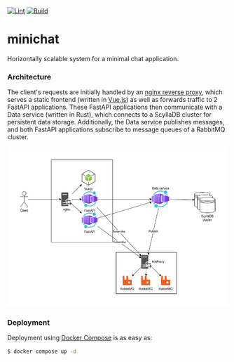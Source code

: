 [![Lint](https://github.com/Serious-senpai/minichat/actions/workflows/lint.yml/badge.svg)](https://github.com/Serious-senpai/minichat/actions/workflows/lint.yml)
[![Build](https://github.com/Serious-senpai/minichat/actions/workflows/build.yml/badge.svg)](https://github.com/Serious-senpai/minichat/actions/workflows/build.yml)

# minichat

Horizontally scalable system for a minimal chat application.

### Architecture

The client's requests are initially handled by an [nginx reverse proxy](https://hub.docker.com/_/nginx), which serves a static frontend (written in [Vue.js](http://vuejs.org/)) as well as forwards traffic to 2 FastAPI applications. These FastAPI applications then communicate with a Data service (written in Rust), which connects to a ScyllaDB cluster for persistent data storage. Additionally, the Data service publishes messages, and both FastAPI applications subscribe to message queues of a RabbitMQ cluster.

![system](resources/system.drawio.png)

### Deployment

Deployment using [Docker Compose](https://docs.docker.com/compose) is as easy as:
```bash
$ docker compose up -d
```
